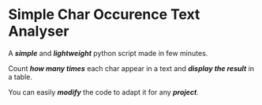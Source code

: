 # Simple Char Occurence Text Analyser
A ***simple*** and ***lightweight*** python script made in few minutes.

Count ***how many times*** each char appear in a text and ***display the result*** in a table.

You can easily ***modify*** the code to adapt it for any ***project***.

